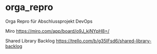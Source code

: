 # orga_repro
Orga Repro für Abschlussprojekt DevOps

Miro
https://miro.com/app/board/o9J_kjNYpH8=/

Shared Library Backlog
https://trello.com/b/g35IFsd6/shared-library-backlog
